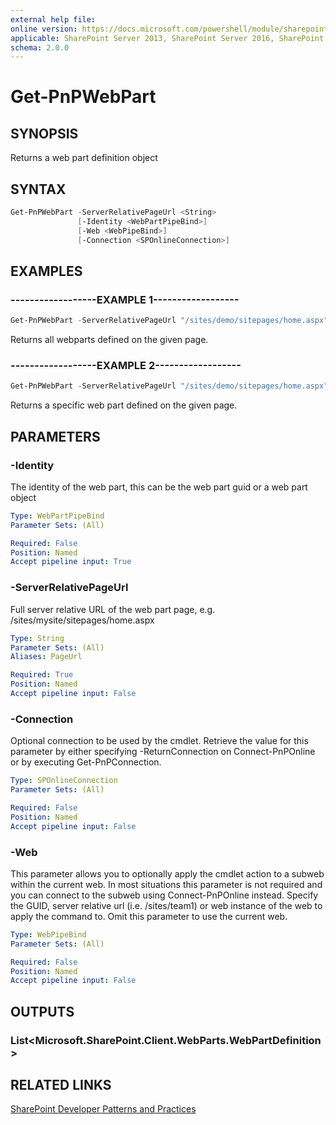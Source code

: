 ```yaml
---
external help file:
online version: https://docs.microsoft.com/powershell/module/sharepoint-pnp/get-pnpwebpart
applicable: SharePoint Server 2013, SharePoint Server 2016, SharePoint Server 2019, SharePoint Online
schema: 2.0.0
---
```


# Get-PnPWebPart

## SYNOPSIS
Returns a web part definition object

## SYNTAX 

```powershell
Get-PnPWebPart -ServerRelativePageUrl <String>
               [-Identity <WebPartPipeBind>]
               [-Web <WebPipeBind>]
               [-Connection <SPOnlineConnection>]
```

## EXAMPLES

### ------------------EXAMPLE 1------------------
```powershell
Get-PnPWebPart -ServerRelativePageUrl "/sites/demo/sitepages/home.aspx"
```

Returns all webparts defined on the given page.

### ------------------EXAMPLE 2------------------
```powershell
Get-PnPWebPart -ServerRelativePageUrl "/sites/demo/sitepages/home.aspx" -Identity a2875399-d6ff-43a0-96da-be6ae5875f82
```

Returns a specific web part defined on the given page.

## PARAMETERS

### -Identity
The identity of the web part, this can be the web part guid or a web part object

```yaml
Type: WebPartPipeBind
Parameter Sets: (All)

Required: False
Position: Named
Accept pipeline input: True
```

### -ServerRelativePageUrl
Full server relative URL of the web part page, e.g. /sites/mysite/sitepages/home.aspx

```yaml
Type: String
Parameter Sets: (All)
Aliases: PageUrl

Required: True
Position: Named
Accept pipeline input: False
```

### -Connection
Optional connection to be used by the cmdlet. Retrieve the value for this parameter by either specifying -ReturnConnection on Connect-PnPOnline or by executing Get-PnPConnection.

```yaml
Type: SPOnlineConnection
Parameter Sets: (All)

Required: False
Position: Named
Accept pipeline input: False
```

### -Web
This parameter allows you to optionally apply the cmdlet action to a subweb within the current web. In most situations this parameter is not required and you can connect to the subweb using Connect-PnPOnline instead. Specify the GUID, server relative url (i.e. /sites/team1) or web instance of the web to apply the command to. Omit this parameter to use the current web.

```yaml
Type: WebPipeBind
Parameter Sets: (All)

Required: False
Position: Named
Accept pipeline input: False
```

## OUTPUTS

### List<Microsoft.SharePoint.Client.WebParts.WebPartDefinition>

## RELATED LINKS

[SharePoint Developer Patterns and Practices](https://aka.ms/sppnp)